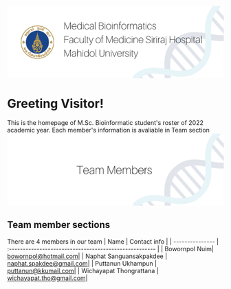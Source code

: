 ![alt text](/resource/1.png)
# Greeting Visitor!
This is the homepage of M.Sc. Bioinformatic student's roster of 2022 academic year. Each member's information is avaliable in Team section
![alt text](/resource/2.png)
## Team member sections
There are 4 members in our team
| Name        | Contact info                                          |
| --------------- | :----------------------------------------------------- |
| Bowornpol Nuim| bowornpol@hotmail.com|
| Naphat Sanguansakpakdee | naphat.spakdee@gmail.com|
| Puttanun Ukhampun | puttanun@kkumail.com|
| Wichayapat Thongrattana | wichayapat.tho@gmail.com|

